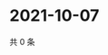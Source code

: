 # 2021-10-07

共 0 条

<!-- BEGIN WEIBO -->
<!-- 最后更新时间 Thu Oct 07 2021 16:01:01 GMT+0800 (China Standard Time) -->

<!-- END WEIBO -->
